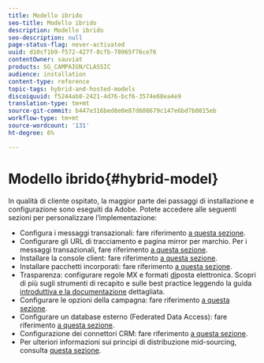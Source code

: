 ```yaml
---
title: Modello ibrido
seo-title: Modello ibrido
description: Modello ibrido
seo-description: null
page-status-flag: never-activated
uuid: d10cf1b9-f572-427f-8cfb-78965f76ce76
contentOwner: sauviat
products: SG_CAMPAIGN/CLASSIC
audience: installation
content-type: reference
topic-tags: hybrid-and-hosted-models
discoiquuid: f5244ab8-2421-4d76-bcf6-3574e68ea4e9
translation-type: tm+mt
source-git-commit: b447e316bed8e0e87d608679c147e6bd7b0815eb
workflow-type: tm+mt
source-wordcount: '131'
ht-degree: 6%

---
```



# Modello ibrido{#hybrid-model}

In qualità di cliente ospitato, la maggior parte dei passaggi di installazione e configurazione sono eseguiti da  Adobe. Potete accedere alle seguenti sezioni per personalizzare l’implementazione:

* Configura i messaggi transazionali: fare riferimento [a questa sezione](../../message-center/using/transactional-messaging-architecture.md).
* Configurare gli URL di tracciamento e pagina mirror per marchio. Per i messaggi transazionali, fare riferimento [a questa sezione](../../message-center/using/configuring-multibranding.md).
* Installare la console client: fare riferimento [a questa sezione](../../installation/using/installing-the-client-console.md).
* Installare pacchetti incorporati: fare riferimento [a questa sezione](../../installation/using/installing-campaign-standard-packages.md).
* Trasparenza: configurare regole [](../../installation/using/email-deliverability.md#mx-configuration) MX e formati [di](../../installation/using/email-deliverability.md#managing-email-formats)posta elettronica. Scopri di più sugli strumenti di recapito e sulle best practice leggendo la guida [introduttiva e la documentazione](../../delivery/using/deliverability-key-points.md) [](../../delivery/using/about-deliverability.md)dettagliata.
* Configurare le opzioni della campagna: fare riferimento [a questa sezione](../../installation/using/configuring-campaign-options.md).
* Configurare un database esterno (Federated Data Access): fare riferimento [a questa sezione](../../platform/using/about-fda.md).
* Configurazione dei connettori CRM: fare riferimento [a questa sezione](../../platform/using/crm-connectors.md).
* Per ulteriori informazioni sui principi di distribuzione mid-sourcing, consulta [questa sezione](../../installation/using/mid-sourcing-deployment.md).

